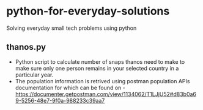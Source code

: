 # python-for-everyday-solutions
Solving everyday small tech problems using python

## thanos.py 
- Python script to calculate number of snaps thanos need to make to make sure only one person remains in your selected country in a particular year.
- The population information is retrived using postman population APIs documentation for which can be found on - https://documenter.getpostman.com/view/1134062/T1LJjU52#d83b0a69-5256-48e7-9f0a-988233c39aa7
